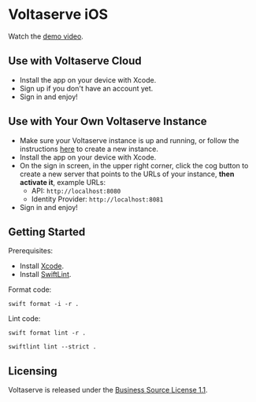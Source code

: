 # Voltaserve iOS

Watch the [demo video](https://youtu.be/RpHp0OEa_o8?feature=shared).

## Use with Voltaserve Cloud

- Install the app on your device with Xcode.
- Sign up if you don't have an account yet.
- Sign in and enjoy!

## Use with Your Own Voltaserve Instance

- Make sure your Voltaserve instance is up and running, or follow the instructions [here](https://github.com/kouprlabs/voltaserve) to create a new instance.
- Install the app on your device with Xcode.
- On the sign in screen, in the upper right corner, click the cog button to create a new server that points to the URLs of your instance, **then activate it**, example URLs:
  - API: `http://localhost:8080`
  - Identity Provider: `http://localhost:8081`
- Sign in and enjoy!

## Getting Started

Prerequisites:

- Install [Xcode](https://developer.apple.com/xcode/).
- Install [SwiftLint](https://github.com/realm/SwiftLint).

Format code:

```shell
swift format -i -r .
```

Lint code:

```shell
swift format lint -r .
```

```shell
swiftlint lint --strict .
```

## Licensing

Voltaserve is released under the [Business Source License 1.1](LICENSE).
